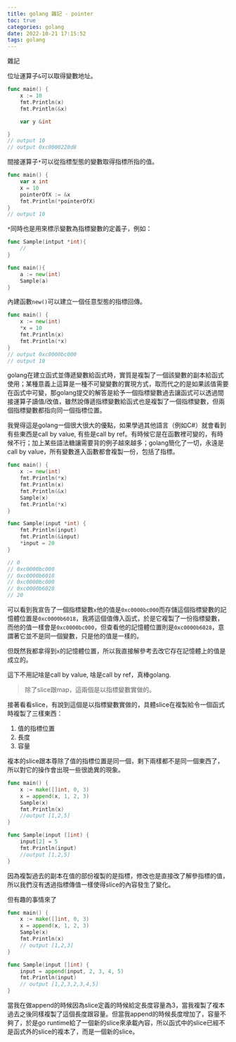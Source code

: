 ```yaml
---
title: golang 雜記 - pointer
toc: true
categories: golang
date: 2022-10-21 17:15:52
tags: golang
---
```


雜記

<!-- more -->

位址運算子`&`可以取得變數地址。

```go
func main() {
	x := 10
	fmt.Println(x)
	fmt.Println(&x)

    var y &int

}
// output 10
// output 0xc0000220d8
```

間接運算子`*`可以從指標型態的變數取得指標所指的值。

```go
func main() {
	var x int
	x = 10
	pointerOfX := &x
	fmt.Println(*pointerOfX)
}
// output 10
```

`*`同時也是用來標示變數為指標變數的定義子，例如：

```go
func Sample(intput *int){
    //
}

func main(){
    a := new(int)
    Sample(a)
}
```

內建函數`new()`可以建立一個任意型態的指標回傳。

```go
func main() {
	x := new(int)
	*x = 10
	fmt.Println(x)
	fmt.Println(*x)
}
// output 0xc0000bc000
// output 10
```

golang在建立函式並傳遞變數給函式時，實質是複製了一個該變數的副本給函式使用；某種意義上這算是一種不可變變數的實現方式，取而代之的是如果該值需要在函式中可變，那golang提交的解答是給予一個指標變數過去讓函式可以透過間接運算子讀值/改值，雖然說傳遞指標變數給函式也是複製了一個指標變數，但兩個指標變數都指向同一個指標位置。

我覺得這是golang一個很大很大的優點，如果學過其他語言（例如C#）就會看到有些東西是call by value, 有些是call by ref。有時候它是在函數裡可變的，有時候不行；加上某些語法糖讓需要背的例子越來越多；golang簡化了一切，永遠是call by value，所有變數進入函數都會複製一份，包括了指標。

```go
func main() {
	x := new(int)
	fmt.Println(*x)
	fmt.Println(x)
	fmt.Println(&x)
	Sample(x)
	fmt.Println(*x)
}

func Sample(input *int) {
	fmt.Println(input)
	fmt.Println(&input)
	*input = 20
}

// 0
// 0xc0000bc000
// 0xc0000b6018
// 0xc0000bc000
// 0xc0000b6028
// 20
```

可以看到我宣告了一個指標變數`x`他的值是`0xc0000bc000`而存儲這個指標變數的記憶體位置是`0xc0000b6018`，我將這個值傳入函式，於是它複製了一份指標變數，而他的值一樣會是`0xc0000bc000`，但查看他的記憶體位置則是`0xc0000b6028`，意謂著它並不是同一個變數，只是他的值是一樣的。

但既然我都拿得到`x`的記憶體位置，所以我直接解參考去改它存在記憶體上的值是成立的。

這下不用記啥是call by value, 啥是call by ref，真棒golang.

> 除了slice跟map，這兩個是以指標變數實做的。

接著看看slice，有說到這個是以指標變數實做的，具體slice在複製給令一個函式時複製了三樣東西：
1. 值的指標位置
2. 長度
3. 容量

複本的slice跟本尊除了值的指標位置是同一個，剩下兩樣都不是同一個東西了，所以對它的操作會出現一些很詭異的現象。

```go
func main() {
	x := make([]int, 0, 3)
	x = append(x, 1, 2, 3)
	Sample(x)
	fmt.Println(x)
    //output [1,2,5]
}

func Sample(input []int) {
	input[2] = 5
	fmt.Println(input)
    //output [1,2,5]
}
```
因為複製過去的副本在值的部份複製的是指標，修改也是直接改了解參指標的值，所以我們沒有透過指標傳值一樣使得slice的內容發生了變化。

但有趣的事情來了

```go
func main() {
	x := make([]int, 0, 3)
	x = append(x, 1, 2, 3)
	Sample(x)
	fmt.Println(x)
    // output [1,2,3]
}

func Sample(input []int) {
	input = append(input, 2, 3, 4, 5)
	fmt.Println(input)
    // output [1,2,3,2,3,4,5]
}
```

當我在做append的時候因為slice定義的時候給定長度容量為3，當我複製了複本過去之後同樣複製了這個長度跟容量。但當我append的時候長度增加了，容量不夠了，於是go runtime給了一個新的slice來承載內容，所以函式中的slice已經不是函式外的slice的複本了，而是一個新的slice。

